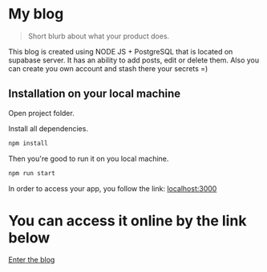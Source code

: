 # My blog
> Short blurb about what your product does.

This blog is created using NODE JS + PostgreSQL that is located on supabase server. It has an ability to add posts, edit or delete them. Also you can create you own account and stash there your secrets =)

## Installation on your local machine
Open project folder.

Install all dependencies.
```sh
npm install
```

Then you're good to run it on you local machine.
```sh
npm run start
```

In order to access your app, you follow the link:
[localhost:3000](http://localhost:3000/)

# You can access it online by the link below

[Enter the blog]()